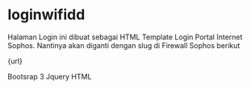 ﻿# loginwifidd
Halaman Login ini dibuat sebagai HTML Template Login Portal Internet Sophos. Nantinya akan diganti dengan slug di Firewall Sophos berikut

<p><div id=&quot;__loginbox&quot;></div> </div>
<div id=&quot;request-url&quot; style=&quot;display:none;&quot;>{url}</div> 
<script> var redirect_url = document.getElementById(&quot;request-url&quot;).innerHTML; </script></p>


Bootsrap 3
Jquery
HTML
